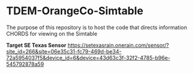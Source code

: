 # TDEM-OrangeCo-Simtable
The purpose of this repository is to host the code that directs information CHORDS for viewing on the Simtable

**Target SE Texas Sensor** 
https://setexasrain.onerain.com/sensor/?site_id=266&site=06e35c31-fc79-469d-be34-72a5954037f5&device_id=6&device=43d63c3f-32f2-4785-b96e-545792878a59